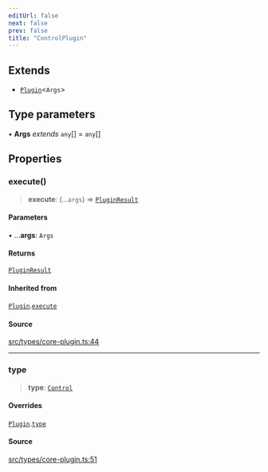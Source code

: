 ```yaml
---
editUrl: false
next: false
prev: false
title: "ControlPlugin"
---
```


## Extends

- [`Plugin`](/v4/api/interfaces/plugin/)\<`Args`\>

## Type parameters

• **Args** *extends* `any`[] = `any`[]

## Properties

### execute()

> **execute**: (...`args`) => [`PluginResult`](/v4/api/type-aliases/pluginresult/)

#### Parameters

• ...**args**: `Args`

#### Returns

[`PluginResult`](/v4/api/type-aliases/pluginresult/)

#### Inherited from

[`Plugin`](/v4/api/interfaces/plugin/).[`execute`](/v4/api/interfaces/plugin/#execute)

#### Source

[src/types/core-plugin.ts:44](https://github.com/sern-handler/handler/blob/222ecd9b61ad0b94830a2a9444118f01e1b7d6cd/src/types/core-plugin.ts#L44)

***

### type

> **type**: [`Control`](/v4/api/enumerations/plugintype/#control)

#### Overrides

[`Plugin`](/v4/api/interfaces/plugin/).[`type`](/v4/api/interfaces/plugin/#type)

#### Source

[src/types/core-plugin.ts:51](https://github.com/sern-handler/handler/blob/222ecd9b61ad0b94830a2a9444118f01e1b7d6cd/src/types/core-plugin.ts#L51)
